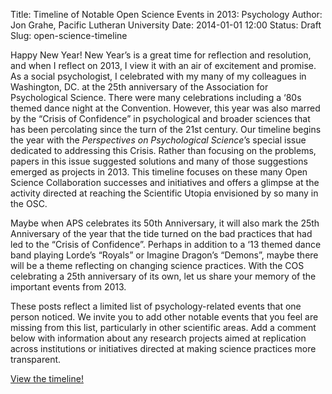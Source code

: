 Title: Timeline of Notable Open Science Events in 2013: Psychology
Author: Jon Grahe, Pacific Lutheran University
Date: 2014-01-01 12:00
Status: Draft
Slug: open-science-timeline

Happy New Year! New Year’s is a great time for reflection and resolution, and when I reflect on 2013, I view it with an air of excitement and promise. As a social psychologist, I celebrated with my many of my colleagues in Washington, DC. at the 25th anniversary of the Association for Psychological Science. There were many celebrations including a ‘80s themed dance night at the Convention. However, this year was also marred by the “Crisis of Confidence” in psychological and broader sciences that has been percolating since the turn of the 21st century. Our timeline begins the year with the _Perspectives on Psychological Science_’s special issue dedicated to addressing this Crisis. Rather than focusing on the problems, papers in this issue suggested solutions and many of those suggestions emerged as projects in 2013. This timeline focuses on these many Open Science Collaboration successes and initiatives and offers a glimpse at the activity directed at reaching the Scientific Utopia envisioned by so many in the OSC. 

Maybe when APS celebrates its 50th Anniversary, it will also mark the 25th Anniversary of the year that the tide turned on the bad practices that had led to the “Crisis of Confidence”. Perhaps in addition to a ‘13 themed dance band playing Lorde’s “Royals” or Imagine Dragon’s “Demons”, maybe there will be a theme reflecting on changing science practices. With the COS celebrating a 25th anniversary of its own, let us share your memory of the important events from 2013. 

These posts reflect a limited list of psychology-related events that one person noticed. We invite you to add other notable events that you feel are missing from this list, particularly in other scientific areas. Add a comment below with information about any research projects aimed at replication across institutions or initiatives directed at making science practices more transparent. 

[View the timeline!](http://cdn.knightlab.com/libs/timeline/latest/embed/index.html?source=0An4eLhySzFmBdFV4Wjh0SkZkajU3dEV6b08tV1p4dmc&font=Bevan-PotanoSans&maptype=TERRAIN&lang=en&height=650)

